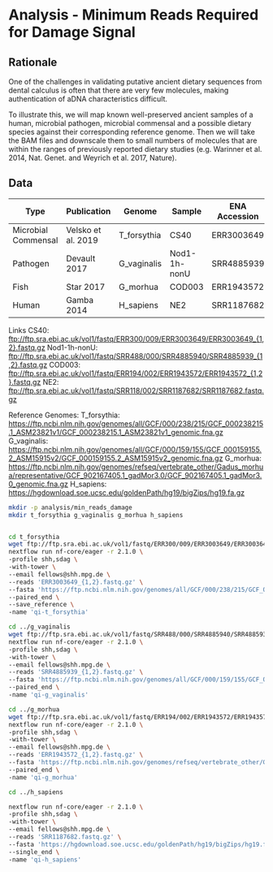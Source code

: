 # Analysis - Minimum Reads Required for Damage Signal

## Rationale

One of the challenges in validating putative ancient dietary sequences from dental calculus is often that there are very few molecules, making authentication of aDNA characteristics difficult.

To illustrate this, we will map known well-preserved ancient samples of a human, microbial pathogen, microbial commensal and a possible dietary species against their corresponding reference genome. 
Then we will take the BAM files and downscale them to small numbers of molecules that are within the ranges of previously reported dietary studies (e.g. Warinner et al. 2014, Nat. Genet. and 
Weyrich et al. 2017, Nature).


## Data

| Type | Publication | Genome | Sample | ENA Accession |
|------|-------------|--------|-------|---------------|
| Microbial Commensal | Velsko et al. 2019 | T_forsythia | CS40 | ERR3003649
| Pathogen | Devault 2017 | G_vaginalis | Nod1-1h-nonU | SRR4885939 
| Fish | Star 2017 | G_morhua | COD003 | ERR1943572
| Human | Gamba 2014 | H_sapiens | NE2 | SRR1187682 

Links
CS40: ftp://ftp.sra.ebi.ac.uk/vol1/fastq/ERR300/009/ERR3003649/ERR3003649_{1,2}.fastq.gz
Nod1-1h-nonU: ftp://ftp.sra.ebi.ac.uk/vol1/fastq/SRR488/000/SRR4885940/SRR4885939_{1,2}.fastq.gz
COD003: ftp://ftp.sra.ebi.ac.uk/vol1/fastq/ERR194/002/ERR1943572/ERR1943572_{1,2}.fastq.gz
NE2: ftp://ftp.sra.ebi.ac.uk/vol1/fastq/SRR118/002/SRR1187682/SRR1187682.fastq.gz

Reference Genomes:
T_forsythia: https://ftp.ncbi.nlm.nih.gov/genomes/all/GCF/000/238/215/GCF_000238215.1_ASM23821v1/GCF_000238215.1_ASM23821v1_genomic.fna.gz
G_vaginalis: https://ftp.ncbi.nlm.nih.gov/genomes/all/GCF/000/159/155/GCF_000159155.2_ASM15915v2/GCF_000159155.2_ASM15915v2_genomic.fna.gz
G_morhua: https://ftp.ncbi.nlm.nih.gov/genomes/refseq/vertebrate_other/Gadus_morhua/representative/GCF_902167405.1_gadMor3.0/GCF_902167405.1_gadMor3.0_genomic.fna.gz
H_sapiens: https://hgdownload.soe.ucsc.edu/goldenPath/hg19/bigZips/hg19.fa.gz

```bash
mkdir -p analysis/min_reads_damage
mkdir t_forsythia g_vaginalis g_morhua h_sapiens


cd t_forsythia
wget ftp://ftp.sra.ebi.ac.uk/vol1/fastq/ERR300/009/ERR3003649/ERR3003649_{1,2}.fastq.gz
nextflow run nf-core/eager -r 2.1.0 \
-profile shh,sdag \
-with-tower \
--email fellows@shh.mpg.de \
--reads 'ERR3003649_{1,2}.fastq.gz' \
--fasta 'https://ftp.ncbi.nlm.nih.gov/genomes/all/GCF/000/238/215/GCF_000238215.1_ASM23821v1/GCF_000238215.1_ASM23821v1_genomic.fna.gz' \
--paired_end \
--save_reference \
-name 'qi-t_forsythia'

cd ../g_vaginalis
wget ftp://ftp.sra.ebi.ac.uk/vol1/fastq/SRR488/000/SRR4885940/SRR4885939_{1,2}.fastq.gz
nextflow run nf-core/eager -r 2.1.0 \
-profile shh,sdag \
-with-tower \
--email fellows@shh.mpg.de \
--reads 'SRR4885939_{1,2}.fastq.gz' \
--fasta 'https://ftp.ncbi.nlm.nih.gov/genomes/all/GCF/000/159/155/GCF_000159155.2_ASM15915v2/GCF_000159155.2_ASM15915v2_genomic.fna.gz'   \
--paired_end \
-name 'qi-g_vaginalis'

cd ../g_morhua
wget ftp://ftp.sra.ebi.ac.uk/vol1/fastq/ERR194/002/ERR1943572/ERR1943572_{1,2}.fastq.gz
nextflow run nf-core/eager -r 2.1.0 \
-profile shh,sdag \
-with-tower \
--email fellows@shh.mpg.de \
--reads 'ERR1943572_{1,2}.fastq.gz' \
--fasta 'https://ftp.ncbi.nlm.nih.gov/genomes/refseq/vertebrate_other/Gadus_morhua/representative/GCF_902167405.1_gadMor3.0/GCF_902167405.1_gadMor3.0_genomic.fna.gz'   \
--paired_end \
-name 'qi-g_morhua'

cd ../h_sapiens

nextflow run nf-core/eager -r 2.1.0 \
-profile shh,sdag \
-with-tower \
--email fellows@shh.mpg.de \
--reads 'SRR1187682.fastq.gz' \
--fasta 'https://hgdownload.soe.ucsc.edu/goldenPath/hg19/bigZips/hg19.fa.gz'   \
--single_end \
-name 'qi-h_sapiens'





```
